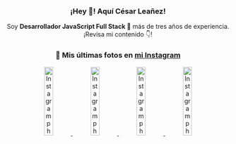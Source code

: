 <div align="center">

<h3>¡Hey 👋! Aquí César Leañez!</h3>

<p>Soy <strong>Desarrollador JavaScript Full Stack 🚀</strong> más de tres años de experiencia.<br />¡Revisa mi contenido 👇!</p>

### 📸 Mis últimas fotos en [mi Instagram](https://instagram.com/cesarsoftware.dev)


<a href='https://instagram.com/p/DG56-A2MYRH' target='_blank'>
  <img width='20%' src='https://instagram.fcmn2-1.fna.fbcdn.net/v/t51.2885-15/482937859_17909133159097059_4067759707531801866_n.jpg?stp=dst-jpg_e35_tt6&efg=eyJ2ZW5jb2RlX3RhZyI6ImltYWdlX3VybGdlbi4yMTYweDEyMTUuc2RyLmY3NTc2MS5kZWZhdWx0X2ltYWdlIn0&_nc_ht=instagram.fcmn2-1.fna.fbcdn.net&_nc_cat=103&_nc_oc=Q6cZ2AH9M-JurJRcPfDzwonNFe3HB20FAaG73cEMFw8AuTzKW2fUHaD5VvrRDC1gEEOznFg&_nc_ohc=FuBTy2J0WHUQ7kNvgHPVsRT&_nc_gid=98551294ba864d968819718111ca8535&edm=ACWDqb8BAAAA&ccb=7-5&ig_cache_key=MzU4MzE1NDMyNjc2NDM1NjY3OQ%3D%3D.3-ccb7-5&oh=00_AYHHgi9AZmJAsnLZT5TLrF9txSq1mGJJpu2UFKWpg7Rkug&oe=67D174E9&_nc_sid=ee9879' alt='Instagram photo' />
</a>
<a href='https://instagram.com/p/DG3CbwaOGBb' target='_blank'>
  <img width='20%' src='https://instagram.fcmn2-1.fna.fbcdn.net/v/t51.2885-15/482703999_17908988550097059_1531515462185596820_n.jpg?stp=dst-jpg_e35_tt6&efg=eyJ2ZW5jb2RlX3RhZyI6ImltYWdlX3VybGdlbi41NDZ4NTQ2LnNkci5mNzU3NjEuZGVmYXVsdF9pbWFnZSJ9&_nc_ht=instagram.fcmn2-1.fna.fbcdn.net&_nc_cat=103&_nc_oc=Q6cZ2AH9M-JurJRcPfDzwonNFe3HB20FAaG73cEMFw8AuTzKW2fUHaD5VvrRDC1gEEOznFg&_nc_ohc=_nqpOSZ4ke0Q7kNvgGqUn2j&_nc_gid=98551294ba864d968819718111ca8535&edm=ACWDqb8BAAAA&ccb=7-5&ig_cache_key=MzU4MjM0MjczMjA5NDkyMjg0Mw%3D%3D.3-ccb7-5&oh=00_AYGr0mw3R1RC-H-kgJEcMj96Du64zRF0Xxj4rBXpPss4fQ&oe=67D14E33&_nc_sid=ee9879' alt='Instagram photo' />
</a>
<a href='https://instagram.com/p/DGeSJQ7unyF' target='_blank'>
  <img width='20%' src='https://instagram.fcmn3-1.fna.fbcdn.net/v/t51.2885-15/481590284_1152580596565087_3112778662318659396_n.jpg?stp=dst-jpg_e15_tt6&efg=eyJ2ZW5jb2RlX3RhZyI6ImltYWdlX3VybGdlbi42NDB4MTE0Ni5zZHIuZjcxODc4LmRlZmF1bHRfY292ZXJfZnJhbWUifQ&_nc_ht=instagram.fcmn3-1.fna.fbcdn.net&_nc_cat=107&_nc_oc=Q6cZ2AH9M-JurJRcPfDzwonNFe3HB20FAaG73cEMFw8AuTzKW2fUHaD5VvrRDC1gEEOznFg&_nc_ohc=bBieYGYJwecQ7kNvgEPRs16&_nc_gid=98551294ba864d968819718111ca8535&edm=ACWDqb8BAAAA&ccb=7-5&ig_cache_key=MzU3NTM3NDk1NTY3MzE4OTUwOQ%3D%3D.3-ccb7-5&oh=00_AYFyybF5calJ2-1JbxyCzUhZDMXsR1dOAVoAdVv0rc-94g&oe=67D164E6&_nc_sid=ee9879' alt='Instagram photo' />
</a>
<a href='https://instagram.com/p/DFqSLZVvq_X' target='_blank'>
  <img width='20%' src='https://instagram.fcmn2-1.fna.fbcdn.net/v/t51.2885-15/476357202_17905198818097059_4614661586281507924_n.jpg?stp=dst-jpg_e35_tt6&efg=eyJ2ZW5jb2RlX3RhZyI6ImltYWdlX3VybGdlbi41NDB4NTQwLnNkci5mNzU3NjEuZGVmYXVsdF9pbWFnZSJ9&_nc_ht=instagram.fcmn2-1.fna.fbcdn.net&_nc_cat=103&_nc_oc=Q6cZ2AH9M-JurJRcPfDzwonNFe3HB20FAaG73cEMFw8AuTzKW2fUHaD5VvrRDC1gEEOznFg&_nc_ohc=2nUjVpI9A4cQ7kNvgFWrzMc&_nc_gid=98551294ba864d968819718111ca8535&edm=ACWDqb8BAAAA&ccb=7-5&ig_cache_key=MzU2MDczODQwMzM0OTYwNjM1OQ%3D%3D.3-ccb7-5&oh=00_AYFRpAz3MCDF8iVMh2yl8qsFJxdQKGBVRENGHp818oeACQ&oe=67D14E94&_nc_sid=ee9879' alt='Instagram photo' />
</a>

</div>
